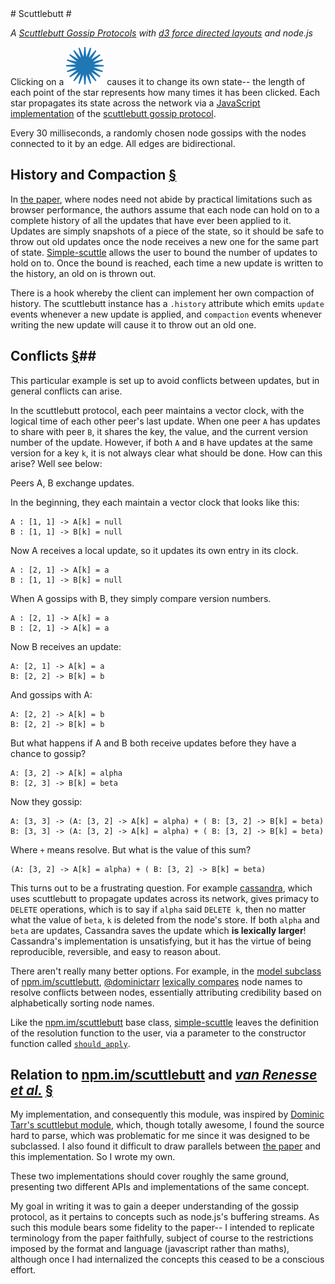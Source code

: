 
<article>
#  Scuttlebutt # 

*A [Scuttlebutt Gossip Protocols][scuttlebutt] with [d3 force directed layouts](https://github.com/mbostock/d3/wiki/Force-Layout) and node.js*

Clicking on a <img src="./star.svg"></img> causes it to change its own
state-- the length of each point of the star represents how many times it has
been clicked. Each star propagates its state across the network via a
[JavaScript implementation][simple-scuttle] of the [scuttlebutt gossip
protocol][scuttlebutt]. 

Every 30 milliseconds, a randomly chosen node gossips with the nodes connected
to it by an edge. All edges are bidirectional.

## History and Compaction [&sect;](#history-and-compaction) ##

In [the paper][scuttlebutt], where nodes need not abide by practical limitations such as
browser performance, the authors assume that each node can hold on to a
complete history of all the updates that have ever been applied to it. 
Updates are simply snapshots of a piece of the state, so it should be 
safe to throw out old updates once the node receives a new one for the same part of
state. [Simple-scuttle][simple-scuttle] allows the user to bound the number of
updates to hold on to. Once the bound is reached, each
time a new update is written to the history, an old on is thrown out. 

There is a hook whereby the client can implement her own compaction of history.
The scuttlebutt instance has a `.history` attribute which emits `update` events whenever
a new update is applied, and `compaction` events whenever writing the new
update will cause it to throw out an old one.

## Conflicts [&sect;](#conflicts)##

This particular example is set up to avoid conflicts between updates, but in
general conflicts can arise. 

In the scuttlebutt protocol, each peer maintains a vector clock, with the
logical time of each other peer's last update. When one peer `A` has updates to
share with peer `B`, it shares the key, the value, and the current version number of
the update. However, if both `A` and `B` have updates at the same version for a
key `k`, it is not always clear what should be done. How can this arise?  Well
see below:

Peers A, B exchange updates.

In the beginning, they each maintain a vector clock that looks like this:

```
A : [1, 1] -> A[k] = null
B : [1, 1] -> B[k] = null
```

Now A receives a local update, so it updates its own entry in its clock.

```
A : [2, 1] -> A[k] = a
B : [1, 1] -> B[k] = null
```

When A gossips with B, they simply compare version numbers.

```
A : [2, 1] -> A[k] = a
B : [2, 1] -> A[k] = a
```

Now B receives an update:

```
A: [2, 1] -> A[k] = a
B: [2, 2] -> B[k] = b
```

And gossips with A:

```
A: [2, 2] -> A[k] = b
B: [2, 2] -> B[k] = b
```

But what happens if A and B both receive updates before they have a chance to
gossip?

```
A: [3, 2] -> A[k] = alpha
B: [2, 3] -> B[k] = beta
```

Now they gossip:

```
A: [3, 3] -> (A: [3, 2] -> A[k] = alpha) + ( B: [3, 2] -> B[k] = beta)
B: [3, 3] -> (A: [3, 2] -> A[k] = alpha) + ( B: [3, 2] -> B[k] = beta)
```

Where `+` means resolve. But what is the value of this sum?

```
(A: [3, 2] -> A[k] = alpha) + ( B: [3, 2] -> B[k] = beta)
```

This turns out to be a frustrating question. For example [cassandra][], which
uses scuttlebutt to propagate updates across its network, gives primacy to
`DELETE` operations, which is to say if `alpha` said `DELETE k`, then no matter
what the value of `beta`, `k` is deleted from the node's store. If both `alpha`
and `beta` are updates, Cassandra saves the update which **is lexically
larger**!  Cassandra's implementation is unsatisfying, but it has the virtue of
being reproducible, reversible, and easy to reason about.

There aren't really many better options. For example, in the [model
subclass](https://github.com/dominictarr/scuttlebutt/blob/master/model.js) of
[npm.im/scuttlebutt][], [\@dominictarr][dominic] [lexically compares][dominic-resolve]
node names to resolve conflicts between nodes, essentially attributing
credibility based on alphabetically sorting node names.

Like the [npm.im/scuttlebutt][] base class, [simple-scuttle][] leaves the
definition of  the resolution function to the user, via a parameter to the
constructor function called
[`should_apply`](https://github.com/AWinterman/simple-scuttle#constructor). 

## Relation to [npm.im/scuttlebutt][] and _[van Renesse et al.][scuttlebutt]_ [&sect;](#relation-to-npm.imscuttlebutt-and-van-renesse-et-al.scuttlebutt) ##

My implementation, and consequently this module,  was inspired by [Dominic
Tarr's scuttlebut module][npm.im/scuttlebutt], which, though totally awesome, I
found the source hard to parse, which was problematic for me since it was designed to be subclassed. I also found it difficult to draw parallels between [the paper][scuttlebutt] and this implementation. So I wrote my own.

These two implementations should cover roughly the same ground, presenting two
different APIs and implementations of the same concept.

My goal in writing it was to gain a deeper understanding of the gossip
protocol, as it pertains to concepts such as node.js's buffering streams. As
such this module bears some fidelity to the paper--
I intended to replicate terminology from the paper faithfully, subject of
course to the restrictions imposed by the format and language (javascript
rather than maths), although once I had internalized the concepts this ceased
to be a conscious effort.
</article>

[cassandra]: https://wiki.apache.org/cassandra/FAQ#clocktie
[dominic]: https://github.com/dominictarr
[dominic-resolve]: https://github.com/dominictarr/scuttlebutt/blob/master/util.js#L29-L36
[scuttlebutt]: http://www.cs.cornell.edu/home/rvr/papers/flowgossip.pdf
[npm.im/scuttlebutt]: http://npmjs.org/scuttlebutt
[simple-scuttle]: https://github.com/awinterman/simple-scuttle 
[conflict-resolution]: ./conflict.html

